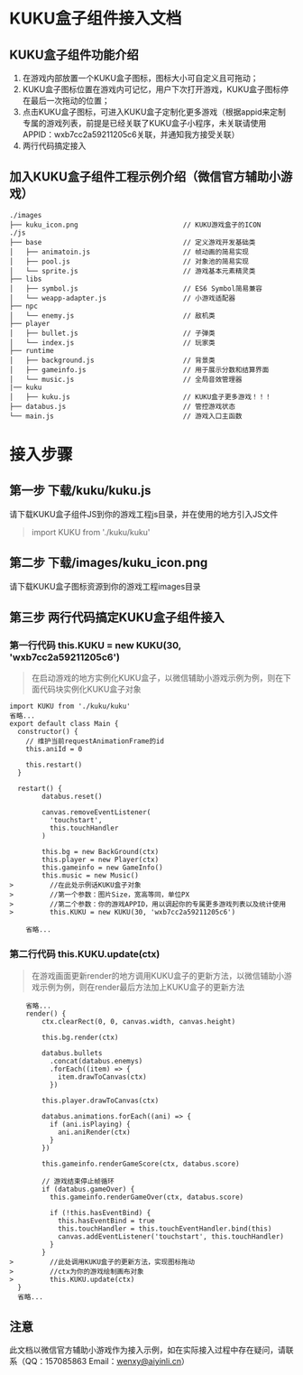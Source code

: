 # KUKU盒子组件接入文档
## KUKU盒子组件功能介绍
1. 在游戏内部放置一个KUKU盒子图标，图标大小可自定义且可拖动；
3. KUKU盒子图标位置在游戏内可记忆，用户下次打开游戏，KUKU盒子图标停在最后一次拖动的位置；
4. 点击KUKU盒子图标，可进入KUKU盒子定制化更多游戏（根据appid来定制专属的游戏列表，前提是已经关联了KUKU盒子小程序，未关联请使用APPID：wxb7cc2a59211205c6关联，并通知我方接受关联）
5. 两行代码搞定接入

## 加入KUKU盒子组件工程示例介绍（微信官方辅助小游戏）
```
./images
├── kuku_icon.png                          // KUKU游戏盒子的ICON
./js
├── base                                   // 定义游戏开发基础类
│   ├── animatoin.js                       // 帧动画的简易实现
│   ├── pool.js                            // 对象池的简易实现
│   └── sprite.js                          // 游戏基本元素精灵类
├── libs
│   ├── symbol.js                          // ES6 Symbol简易兼容
│   └── weapp-adapter.js                   // 小游戏适配器
├── npc
│   └── enemy.js                           // 敌机类
├── player
│   ├── bullet.js                          // 子弹类
│   └── index.js                           // 玩家类
├── runtime
│   ├── background.js                      // 背景类
│   ├── gameinfo.js                        // 用于展示分数和结算界面
│   └── music.js                           // 全局音效管理器
|── kuku
│   ├── kuku.js                            // KUKU盒子更多游戏！！！
├── databus.js                             // 管控游戏状态
└── main.js                                // 游戏入口主函数

```
# 接入步骤
## 第一步 下载/kuku/kuku.js
请下载KUKU盒子组件JS到你的游戏工程js目录，并在使用的地方引入JS文件
> import KUKU from './kuku/kuku'

## 第二步 下载/images/kuku_icon.png
请下载KUKU盒子图标资源到你的游戏工程images目录

## 第三步 两行代码搞定KUKU盒子组件接入
### 第一行代码 this.KUKU = new KUKU(30, 'wxb7cc2a59211205c6')
> 在启动游戏的地方实例化KUKU盒子，以微信辅助小游戏示例为例，则在下面代码块实例化KUKU盒子对象

```
import KUKU from './kuku/kuku'
省略...
export default class Main {
  constructor() {
    // 维护当前requestAnimationFrame的id
    this.aniId = 0

    this.restart()
  }

  restart() {
        databus.reset()
    
        canvas.removeEventListener(
          'touchstart',
          this.touchHandler
        )
    
        this.bg = new BackGround(ctx)
        this.player = new Player(ctx)
        this.gameinfo = new GameInfo()
        this.music = new Music()
>         //在此处示例话KUKU盒子对象
>         //第一个参数：图片Size，宽高等同，单位PX
>         //第二个参数：你的游戏APPID，用以调起你的专属更多游戏列表以及统计使用
>         this.KUKU = new KUKU(30, 'wxb7cc2a59211205c6')

    省略...
```
### 第二行代码 this.KUKU.update(ctx)
> 在游戏画面更新render的地方调用KUKU盒子的更新方法，以微信辅助小游戏示例为例，则在render最后方法加上KUKU盒子的更新方法


```
    省略...
    render() {
        ctx.clearRect(0, 0, canvas.width, canvas.height)
    
        this.bg.render(ctx)
    
        databus.bullets
          .concat(databus.enemys)
          .forEach((item) => {
            item.drawToCanvas(ctx)
          })
    
        this.player.drawToCanvas(ctx)
    
        databus.animations.forEach((ani) => {
          if (ani.isPlaying) {
            ani.aniRender(ctx)
          }
        })
    
        this.gameinfo.renderGameScore(ctx, databus.score)
    
        // 游戏结束停止帧循环
        if (databus.gameOver) {
          this.gameinfo.renderGameOver(ctx, databus.score)
    
          if (!this.hasEventBind) {
            this.hasEventBind = true
            this.touchHandler = this.touchEventHandler.bind(this)
            canvas.addEventListener('touchstart', this.touchHandler)
          }
        }
>         //此处调用KUKU盒子的更新方法，实现图标拖动
>         //ctx为你的游戏绘制画布对象
>         this.KUKU.update(ctx)
  }
  省略...
```

## 注意
此文档以微信官方辅助小游戏作为接入示例，如在实际接入过程中存在疑问，请联系（QQ：157085863 Email：wenxy@aiyinli.cn） 
